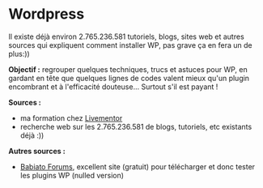 # Wordpress

Il existe déjà environ 2.765.236.581 tutoriels, blogs, sites web et autres sources qui expliquent comment installer WP, pas grave ça en fera un de plus:))

**Objectif :** regrouper quelques techniques, trucs et astuces pour WP, en gardant en tête que quelques lignes de codes valent mieux qu'un plugin encombrant et à l'efficacité douteuse... Surtout s'il est payant !

**Sources :**
  * ma formation chez [Livementor](https://www.livementor.com/formation/wordpress/)
  * recherche web sur les 2.765.236.581 de blogs, tutoriels, etc existants déjà :))

**Autres sources :**
  * [Babiato Forums](https://babiato.org/), excellent site (gratuit) pour télécharger et donc tester les plugins WP (nulled version)
